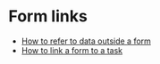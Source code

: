 # Form links

* [How to refer to data outside a form](using-form-field-data-resolvers.md)
* [How to link a form to a task](configure-task.md)
